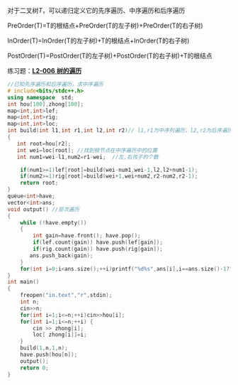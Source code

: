 

对于二叉树*T*，可以递归定义它的先序遍历、中序遍历和后序遍历

PreOrder(T)=T的根结点+PreOrder(T的左子树)+PreOrder(T的右子树) 

InOrder(T)=InOrder(T的左子树)+T的根结点+InOrder(T的右子树) 

PostOrder(T)=PostOrder(T的左子树)+PostOrder(T的右子树)+T的根结点



练习题：[**L2-006** **树的遍历**](https://pintia.cn/problem-sets/994805046380707840/problems/994805069361299456) 

```c++
//已知先序遍历和后序遍历，求中序遍历
# include<bits/stdc++.h>
using namespace  std;
int hou[100],zhong[100];
map<int,int>lef;
map<int,int>rig;
map<int,int>loc;
int build(int l1,int r1,int l2,int r2)// l1,r1为中序列遍历，l2,r2为后序遍历
{
   int root=hou[r2];
   int wei=loc[root]; //找到根节点在中序遍历中的位置
   int num1=wei-l1,num2=r1-wei;  //左,右孩子的个数

    if(num1>=1)lef[root]=build(wei-num1,wei-1,l2,l2+num1-1);
    if(num2>=1)rig[root]=build(wei+1,wei+num2,r2-num2,r2-1);
    return root;
}
queue<int>have;
vector<int>ans;
void output() //层次遍历
{
    while (!have.empty())
    {
        int gain=have.front(); have.pop();
        if(lef.count(gain)) have.push(lef[gain]);
        if(rig.count(gain)) have.push(rig[gain]);
       ans.push_back(gain);
    }
    for(int i=0;i<ans.size();++i)printf("%d%s",ans[i],i==ans.size()-1?"":" ");
}
int main()
{
    freopen("in.text","r",stdin);
    int n;
    cin>>n;
    for(int i=1;i<=n;++i)cin>>hou[i];
    for(int i=1;i<=n;++i) {
        cin >> zhong[i];
        loc[ zhong[i]]=i;
    }
    build(1,n,1,n);
    have.push(hou[n]);
    output();
    return 0;
}
```

